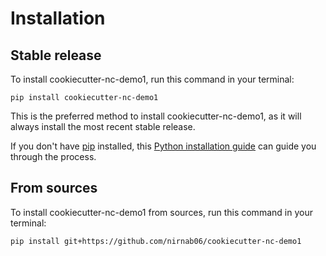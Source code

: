 # Installation

## Stable release

To install cookiecutter-nc-demo1, run this command in your terminal:

```
pip install cookiecutter-nc-demo1
```

This is the preferred method to install cookiecutter-nc-demo1, as it will always install the most recent stable release.

If you don't have [pip](https://pip.pypa.io) installed, this [Python installation guide](http://docs.python-guide.org/en/latest/starting/installation/) can guide you through the process.

## From sources

To install cookiecutter-nc-demo1 from sources, run this command in your terminal:

```
pip install git+https://github.com/nirnab06/cookiecutter-nc-demo1
```
